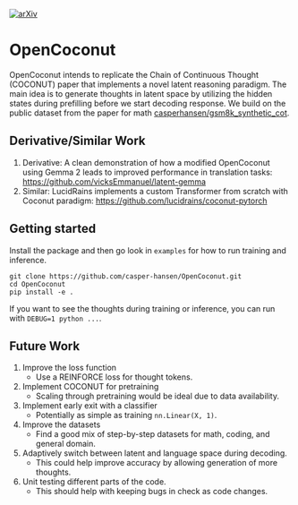 [![arXiv](https://img.shields.io/badge/arXiv-2412.06769-b31b1b.svg?style=plastic)](https://arxiv.org/abs/2412.06769)

# OpenCoconut

OpenCoconut intends to replicate the Chain of Continuous Thought (COCONUT) paper that implements a novel latent reasoning paradigm. The main idea is to generate thoughts in latent space by utilizing the hidden states during prefilling before we start decoding response. We build on the public dataset from the paper for math [casperhansen/gsm8k_synthetic_cot](https://huggingface.co/datasets/casperhansen/gsm8k_synthetic_cot).

## Derivative/Similar Work

1. Derivative: A clean demonstration of how a modified OpenCoconut using Gemma 2 leads to improved performance in translation tasks: https://github.com/vicksEmmanuel/latent-gemma
3. Similar: LucidRains implements a custom Transformer from scratch with Coconut paradigm: https://github.com/lucidrains/coconut-pytorch

## Getting started

Install the package and then go look in `examples` for how to run training and inference.

```
git clone https://github.com/casper-hansen/OpenCoconut.git
cd OpenCoconut
pip install -e .
```

If you want to see the thoughts during training or inference, you can run with `DEBUG=1 python ...`.

## Future Work

1. Improve the loss function
    - Use a REINFORCE loss for thought tokens.
2. Implement COCONUT for pretraining
    - Scaling through pretraining would be ideal due to data availability.
3. Implement early exit with a classifier
    - Potentially as simple as training `nn.Linear(X, 1)`.
4. Improve the datasets
    - Find a good mix of step-by-step datasets for math, coding, and general domain.
5. Adaptively switch between latent and language space during decoding.
    - This could help improve accuracy by allowing generation of more thoughts.
6. Unit testing different parts of the code.
    - This should help with keeping bugs in check as code changes.
